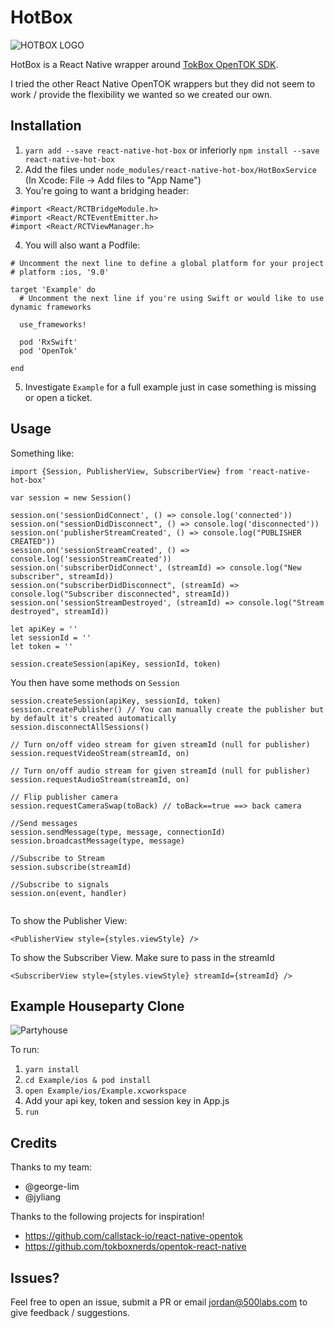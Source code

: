 # HotBox
![HOTBOX LOGO](http://i.imgur.com/495tedr.png)

HotBox is a React Native wrapper around [TokBox OpenTOK SDK](https://tokbox.com/).

I tried the other React Native OpenTOK wrappers but they did not seem to work / provide the flexibility we wanted so we created our own. 


## Installation

1. `yarn add --save react-native-hot-box` or inferiorly `npm install --save react-native-hot-box`
2. Add the files under `node_modules/react-native-hot-box/HotBoxService` (In Xcode: File -> Add files to "App Name")
3. You're going to want a bridging header:

```
#import <React/RCTBridgeModule.h>
#import <React/RCTEventEmitter.h>
#import <React/RCTViewManager.h>
```
4. You will also want a Podfile:

```
# Uncomment the next line to define a global platform for your project
# platform :ios, '9.0'

target 'Example' do
  # Uncomment the next line if you're using Swift or would like to use dynamic frameworks

  use_frameworks!

  pod 'RxSwift'
  pod 'OpenTok'

end
```

5. Investigate `Example` for a full example just in case something is missing or open a ticket.


## Usage

Something like: 

```
import {Session, PublisherView, SubscriberView} from 'react-native-hot-box'
	
var session = new Session()

session.on('sessionDidConnect', () => console.log('connected'))
session.on("sessionDidDisconnect", () => console.log('disconnected'))
session.on('publisherStreamCreated', () => console.log("PUBLISHER CREATED"))
session.on('sessionStreamCreated', () => console.log('sessionStreamCreated'))
session.on('subscriberDidConnect', (streamId) => console.log("New subscriber", streamId))
session.on("subscriberDidDisconnect", (streamId) => console.log("Subscriber disconnected", streamId))
session.on('sessionStreamDestroyed', (streamId) => console.log("Stream destroyed", streamId))

let apiKey = ''
let sessionId = ''
let token = ''

session.createSession(apiKey, sessionId, token)
```

You then have some methods on `Session`

```
session.createSession(apiKey, sessionId, token)
session.createPublisher() // You can manually create the publisher but by default it's created automatically
session.disconnectAllSessions()
	
// Turn on/off video stream for given streamId (null for publisher)
session.requestVideoStream(streamId, on)
	
// Turn on/off audio stream for given streamId (null for publisher)
session.requestAudioStream(streamId, on)
	
// Flip publisher camera
session.requestCameraSwap(toBack) // toBack==true ==> back camera
	
//Send messages
session.sendMessage(type, message, connectionId)
session.broadcastMessage(type, message)
	
//Subscribe to Stream
session.subscribe(streamId)
	
//Subscribe to signals
session.on(event, handler)
	
```

To show the Publisher View:

`<PublisherView style={styles.viewStyle} />`

To show the Subscriber View. Make sure to pass in the streamId

`<SubscriberView style={styles.viewStyle} streamId={streamId} />`

## Example Houseparty Clone

![Partyhouse](http://i.imgur.com/Le49y5W.gif)

To run:

1. `yarn install`
2. `cd Example/ios & pod install`
3. `open Example/ios/Example.xcworkspace`
4. Add your api key, token and session key in App.js
5. `run`


## Credits

Thanks to my team:

* @george-lim
* @jyliang


Thanks to the following projects for inspiration!

* https://github.com/callstack-io/react-native-opentok
* https://github.com/tokboxnerds/opentok-react-native

## Issues?

Feel free to open an issue, submit a PR or email jordan@500labs.com to give feedback / suggestions.